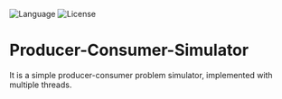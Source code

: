 ![Language](https://img.shields.io/badge/language-Java%20-orange.svg)
![License](https://img.shields.io/badge/License-GPL&ndash;3.0%20-purple.svg)

# Producer-Consumer-Simulator
It is a simple producer-consumer problem simulator, implemented with multiple threads.

